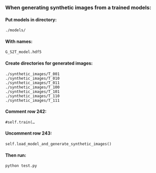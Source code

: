 ### When generating synthetic images from a trained models:

#### Put models in directory:
```
./models/
```

#### With names:
```
G_S2T_model.hdf5
```

#### Create directories for generated images:
```
./synthetic_images/T_001
./synthetic_images/T_010
./synthetic_images/T_011
./synthetic_images/T_100
./synthetic_images/T_101
./synthetic_images/T_110
./synthetic_images/T_111
```

#### Comment row 242:
```
#self.train(…
```

#### Uncomment row 243:
```
self.load_model_and_generate_synthetic_images()
```

#### Then run:
```
python test.py
```
